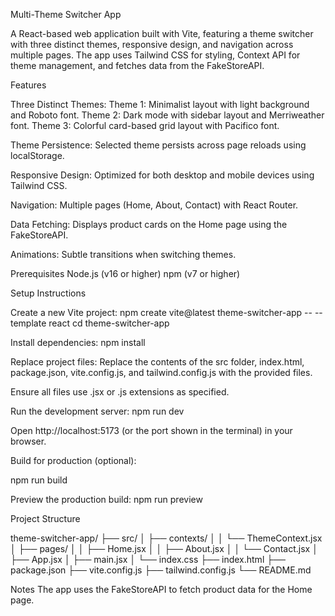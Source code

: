 Multi-Theme Switcher App

A React-based web application built with Vite, featuring a theme switcher with three distinct themes, responsive design, and navigation across multiple pages. The app uses Tailwind CSS for styling, Context API for theme management, and fetches data from the FakeStoreAPI.

Features

Three Distinct Themes:
Theme 1: Minimalist layout with light background and Roboto font.
Theme 2: Dark mode with sidebar layout and Merriweather font.
Theme 3: Colorful card-based grid layout with Pacifico font.


Theme Persistence: Selected theme persists across page reloads using localStorage.

Responsive Design: Optimized for both desktop and mobile devices using Tailwind CSS.

Navigation: Multiple pages (Home, About, Contact) with React Router.

Data Fetching: Displays product cards on the Home page using the FakeStoreAPI.

Animations: Subtle transitions when switching themes.


Prerequisites
Node.js (v16 or higher)
npm (v7 or higher)


Setup Instructions

Create a new Vite project:
npm create vite@latest theme-switcher-app -- --template react
cd theme-switcher-app

Install dependencies:
npm install

Replace project files:
Replace the contents of the src folder, index.html, package.json, vite.config.js, and tailwind.config.js with the provided files.


Ensure all files use .jsx or .js extensions as specified.



Run the development server:
npm run dev


Open http://localhost:5173 (or the port shown in the terminal) in your browser.


Build for production (optional):

npm run build


Preview the production build:
npm run preview

Project Structure

theme-switcher-app/
├── src/
│   ├── contexts/
│   │   └── ThemeContext.jsx
│   ├── pages/
│   │   ├── Home.jsx
│   │   ├── About.jsx
│   │   └── Contact.jsx
│   ├── App.jsx
│   ├── main.jsx
│   └── index.css
├── index.html
├── package.json
├── vite.config.js
├── tailwind.config.js
└── README.md

Notes
The app uses the FakeStoreAPI to fetch product data for the Home page.





